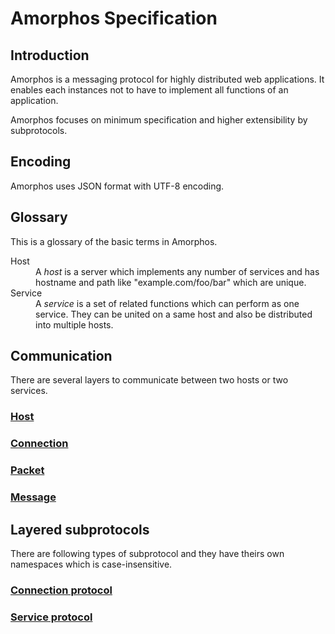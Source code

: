 # Amorphos Specification

## Introduction

Amorphos is a messaging protocol for highly distributed web applications.
It enables each instances not to have to implement all functions of an application.

Amorphos focuses on minimum specification and higher extensibility by subprotocols.


## Encoding

Amorphos uses JSON format with UTF-8 encoding.


## Glossary

This is a glossary of the basic terms in Amorphos.

<dl>
<dt>Host
<dd>
A <i>host</i> is a server which implements any number of services and has hostname and path like "example.com/foo/bar" which are unique.
</dd>

<dt>Service
<dd>
A <i>service</i> is a set of related functions which can perform as one service.
They can be united on a same host and also be distributed into multiple hosts.
</dd>
</dl>


## Communication

There are several layers to communicate between two hosts or two services.

### [Host](host.md)

### [Connection](connection.md)

### [Packet](packet.md)

### [Message](message.md)


## Layered subprotocols

There are following types of subprotocol and they have theirs own namespaces which is case-insensitive.

### [Connection protocol](connection-protocol.md)

### [Service protocol](service-protocol.md)
